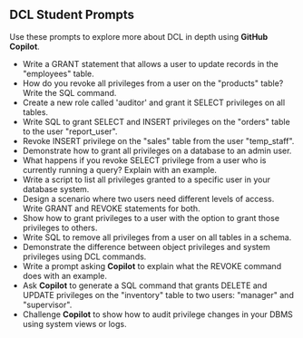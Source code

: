 ## DCL Student Prompts

Use these prompts to explore more about DCL in depth using **GitHub Copilot**.

- Write a GRANT statement that allows a user to update records in the "employees" table.
- How do you revoke all privileges from a user on the "products" table? Write the SQL command.
- Create a new role called 'auditor' and grant it SELECT privileges on all tables.
- Write SQL to grant SELECT and INSERT privileges on the "orders" table to the user "report_user".
- Revoke INSERT privilege on the "sales" table from the user "temp_staff".
- Demonstrate how to grant all privileges on a database to an admin user.
- What happens if you revoke SELECT privilege from a user who is currently running a query? Explain with an example.
- Write a script to list all privileges granted to a specific user in your database system.
- Design a scenario where two users need different levels of access. Write GRANT and REVOKE statements for both.
- Show how to grant privileges to a user with the option to grant those privileges to others.
- Write SQL to remove all privileges from a user on all tables in a schema.
- Demonstrate the difference between object privileges and system privileges using DCL commands.
- Write a prompt asking **Copilot** to explain what the REVOKE command does with an example.
- Ask **Copilot** to generate a SQL command that grants DELETE and UPDATE privileges on the "inventory" table to two users: "manager" and "supervisor".
- Challenge **Copilot** to show how to audit privilege changes in your DBMS using system views or logs.
